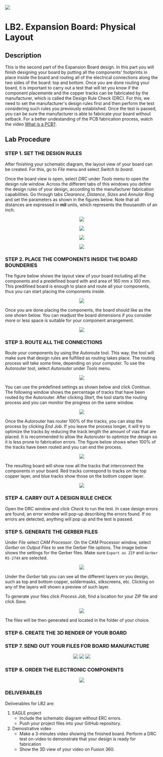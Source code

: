 <p align="left">
  <img src="../../.img/teclogo.png">
</p>

# LB2. Expansion Board: Physical Layout

## Description
This is the second part of the Expansion Board design. In this part you will finish designing your board by putting all the components' footprints in place inside the board and routing all of the electrical connections along the two sides of the board: top and bottom. Once you are done routing your board, it is important to carry out a test that will let you know if the component placemente and the copper tracks can be fabricated by the manufacturer, which is called the Design Rule Check (DRC). For this, we need to set the manufacturer's design rules first and then perform the test considering such rules you previously established. Once the test is passed, you can be sure the manufacturer is able to fabricate your board without setback. For a better undestanding of the PCB fabrication process, watch the video <a href="https://www.youtube.com/watch?v=YJr-kHy6STg">What is a PCB?</a>.

## Lab Procedure
### __STEP 1. SET THE DESIGN RULES__
After finishing your schematic diagram, the layout view of your board can be created. For this, go to _File_ menu and select _Switch to board_.

Once the board view is open, select _DRC_ under _Tools_ menu to open the design rule window. Across the different tabs of this windows you define the design rules of your design, according to the manufacturer fabrication capabilities. Go through tabs _Clearance_, _Distance_, _Sizes_ and _Annular Ring_ and set the parameters as shown in the figures below. Note that all distances are expressed in __mil__ units, which represents the thousandth of an inch. 

<p align="center"><img src="img/drc01.png"/></p>
<p align="center"><img src="img/drc02.png"/></p>
<p align="center"><img src="img/drc03.png"/></p>
<p align="center"><img src="img/drc04.png"/></p>

### __STEP 2. PLACE THE COMPONENTS INSIDE THE BOARD BOUNDERIES__
The figure below shows the layout view of your board including all the components and a predefined board with and area of 160 mm x 100 mm. This predifined board is enough to place and route all your components, thus you can start placing the components inside. 
<p align="center"><img src="img/pcb01.png"/></p>
Once you are done placing the components, the board should like as the one shown below. You can readjust the board dimensions if you consider more or less space is suitable for your component arrangement. 
<p align="center"><img src="img/dimensions.png"/></p>

### __STEP 3. ROUTE ALL THE CONNECTIONS__
Route your components by using the Autoroute tool. This way, the tool will make sure that design rules are fulfilled as routing takes place. The routing process will take some time, depending on your computer. To use the Autorouter tool, select _Autorouter_ under _Tools_ menu. 

<p align="center"><img src="img/autor01.png"/></p>

You can use the predefined settings as shown below and click _Continue_. The following window shows the percentage of tracks that have been routed by the Autorouter. After clicking _Start_, the tool starts the routing process and you can monitor the progress on the same window.
<p align="center"><img src="img/autor02.png"/></p>

Once the Autorouter has router 100% of the tracks, you can stop the process by clicking _End Job_. If you leave the process longer, it will try to optimize the tracks by reducing the track length the amount of vias that are placed. It is recommended to allow the Autorouter to optimize the design so it is less prone to fabrication errors. The figure below shows when 100% of the tracks have been routed and you can end the process.
<p align="center"><img src="img/autor03.png"/></p>
The resulting board will show now all the tracks that interconnect the components in your board. Red tracks correspond to tracks on the top copper layer, and blue tracks show those on the bottom copper layer. 
<p align="center"><img src="img/autor04.png"/></p>

### __STEP 4. CARRY OUT A DESIGN RULE CHECK__
Open the DRC window and click _Check_ to run the test. In case design errors are found, an error window will pop-up describing the errors found. If no errors are detected, anything will pop up and the test is passed.

### __STEP 5. GENERATE THE GERBER FILES__
Under _File_ select _CAM Processor_. On the CAM Processor window, select _Gerber_ on _Output Files_ to see the Gerber file options. The image below shows the settings for the Gerber files. Make sure `Export as ZIP` and `Gerber RS-274X` are selected.

<p align="center"><img src="img/gerber1.png"/></p>

Under the _Gerber_ tab you can see all the different layers on you design, such as top and bottom copper, soldermasks, silkscreens, etc. Clicking on any of the layers will shown a preview of such layer. 

To generate your files click _Process Job_, find a location for your ZIP file and click _Save_.
<p align="center"><img src="img/gerber2.png"/></p>
The files will be then generated and located in the folder of your choice. 

### __STEP 6. CREATE THE 3D RENDER OF YOUR BOARD__
### __STEP 7. SEND OUT YOUR FILES FOR BOARD MANUFACTURE__

<p align="center">
<a href="https://oshpark.com/"><img src="https://img.shields.io/badge/OSH_PARK-orange"/></a>
<a href="https://jlcpcb.com"><img src="https://img.shields.io/badge/JCLPCB-orange"/></a>
<a href="https://www.pcbway.com"><img src="https://img.shields.io/badge/PCBway-orange"/></a></p>

### __STEP 8. ORDER THE ELECTRONIC COMPONENTS__
<p align="center">
<a href="https://www.digikey.com.mx/short/jh2v3b2m"><img src="https://img.shields.io/badge/TE2015-COMPONENT_LIST-success"/></a></p>

### __DELIVERABLES__
Deliverables for LB2 are:
1. EAGLE project 
   * Include the schematic diagram without ERC errors.
   * Push your project files into your GitHub repository.
2. Demostrative video 
   * Make a 3-minutes video showing the finished board. Perform a DRC test on-video to demonstrate that your design is ready for fabrication
   * Show the 3D view of your video on Fusion 360. 